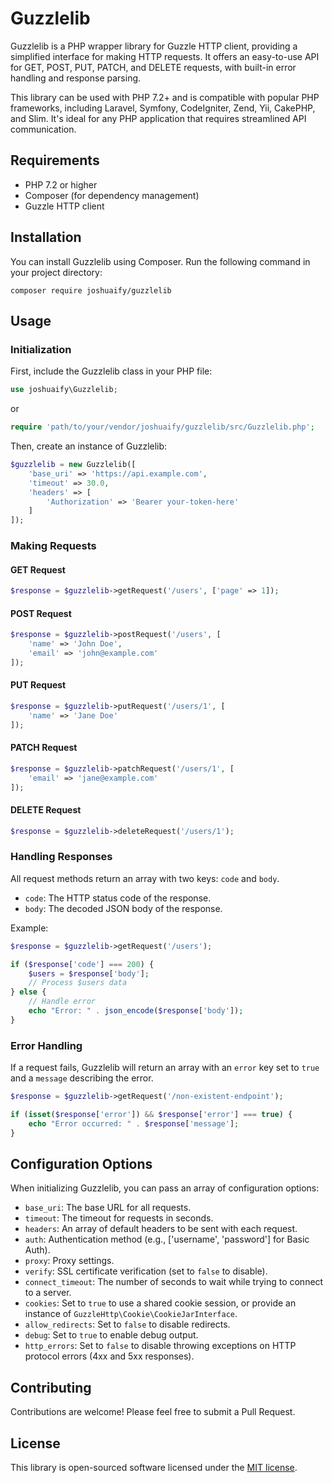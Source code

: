 # Guzzlelib

Guzzlelib is a PHP wrapper library for Guzzle HTTP client, providing a simplified interface for making HTTP requests. It offers an easy-to-use API for GET, POST, PUT, PATCH, and DELETE requests, with built-in error handling and response parsing.

This library can be used with PHP 7.2+ and is compatible with popular PHP frameworks, including Laravel, Symfony, CodeIgniter, Zend, Yii, CakePHP, and Slim. It's ideal for any PHP application that requires streamlined API communication. 

## Requirements

- PHP 7.2 or higher
- Composer (for dependency management)
- Guzzle HTTP client

## Installation

You can install Guzzlelib using Composer. Run the following command in your project directory:

```
composer require joshuaify/guzzlelib
```

## Usage

### Initialization

First, include the Guzzlelib class in your PHP file:

```php
use joshuaify\Guzzlelib;
```
or

```php
require 'path/to/your/vendor/joshuaify/guzzlelib/src/Guzzlelib.php';
```

Then, create an instance of Guzzlelib:

```php
$guzzlelib = new Guzzlelib([
    'base_uri' => 'https://api.example.com',
    'timeout' => 30.0,
    'headers' => [
        'Authorization' => 'Bearer your-token-here'
    ]
]);
```

### Making Requests

#### GET Request

```php
$response = $guzzlelib->getRequest('/users', ['page' => 1]);
```

#### POST Request

```php
$response = $guzzlelib->postRequest('/users', [
    'name' => 'John Doe',
    'email' => 'john@example.com'
]);
```

#### PUT Request

```php
$response = $guzzlelib->putRequest('/users/1', [
    'name' => 'Jane Doe'
]);
```

#### PATCH Request

```php
$response = $guzzlelib->patchRequest('/users/1', [
    'email' => 'jane@example.com'
]);
```

#### DELETE Request

```php
$response = $guzzlelib->deleteRequest('/users/1');
```

### Handling Responses

All request methods return an array with two keys: `code` and `body`.

- `code`: The HTTP status code of the response.
- `body`: The decoded JSON body of the response.

Example:

```php
$response = $guzzlelib->getRequest('/users');

if ($response['code'] === 200) {
    $users = $response['body'];
    // Process $users data
} else {
    // Handle error
    echo "Error: " . json_encode($response['body']);
}
```

### Error Handling

If a request fails, Guzzlelib will return an array with an `error` key set to `true` and a `message` describing the error.

```php
$response = $guzzlelib->getRequest('/non-existent-endpoint');

if (isset($response['error']) && $response['error'] === true) {
    echo "Error occurred: " . $response['message'];
}
```

## Configuration Options

When initializing Guzzlelib, you can pass an array of configuration options:

- `base_uri`: The base URL for all requests.
- `timeout`: The timeout for requests in seconds.
- `headers`: An array of default headers to be sent with each request.
- `auth`: Authentication method (e.g., ['username', 'password'] for Basic Auth).
- `proxy`: Proxy settings.
- `verify`: SSL certificate verification (set to `false` to disable).
- `connect_timeout`: The number of seconds to wait while trying to connect to a server.
- `cookies`: Set to `true` to use a shared cookie session, or provide an instance of `GuzzleHttp\Cookie\CookieJarInterface`.
- `allow_redirects`: Set to `false` to disable redirects.
- `debug`: Set to `true` to enable debug output.
- `http_errors`: Set to `false` to disable throwing exceptions on HTTP protocol errors (4xx and 5xx responses).

## Contributing

Contributions are welcome! Please feel free to submit a Pull Request.

## License

This library is open-sourced software licensed under the [MIT license](https://opensource.org/licenses/MIT).
